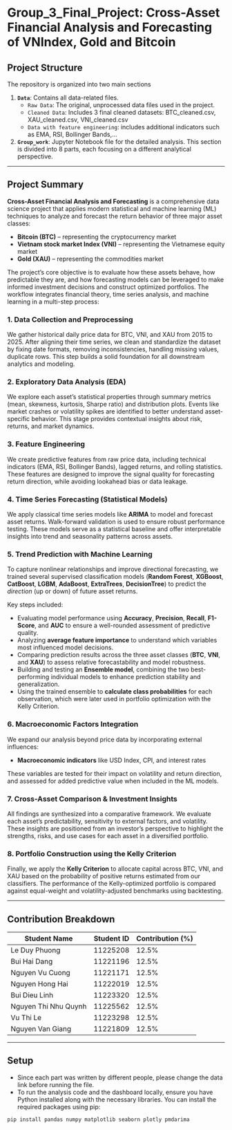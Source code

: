 # Group_3_Final_Project: Cross-Asset Financial Analysis and Forecasting of VNIndex, Gold and Bitcoin

## Project Structure
The repository is organized into two main sections
1.  **`Data`**: Contains all data-related files.
    * `Raw Data`: The original, unprocessed data files used in the project.
    * `Cleaned Data`: Includes 3 final cleaned datasets: BTC_cleaned.csv, XAU_cleaned.csv, VNI_cleaned.csv
    * `Data with feature engineering`: includes additional indicators such as EMA, RSI, Bollinger Bands,...
2.  **`Group_work`**: Jupyter Notebook file for the detailed analysis. This section is divided into 8 parts, each focusing on a different analytical perspective.
  
---

## Project Summary

**Cross-Asset Financial Analysis and Forecasting** is a comprehensive data science project that applies modern statistical and machine learning (ML) techniques to analyze and forecast the return behavior of three major asset classes:

- **Bitcoin (BTC)** – representing the cryptocurrency market  
- **Vietnam stock market Index (VNI)** – representing the Vietnamese equity market  
- **Gold (XAU)** – representing the commodities market

The project’s core objective is to evaluate how these assets behave, how predictable they are, and how forecasting models can be leveraged to make informed investment decisions and construct optimized portfolios. The workflow integrates financial theory, time series analysis, and machine learning in a multi-step process:

### 1. Data Collection and Preprocessing
We gather historical daily price data for BTC, VNI, and XAU from 2015 to 2025. After aligning their time series, we clean and standardize the dataset by fixing date formats, removing inconsistencies, handling missing values, duplicate rows. This step builds a solid foundation for all downstream analytics and modeling.

### 2. Exploratory Data Analysis (EDA)
We explore each asset’s statistical properties through summary metrics (mean, skewness, kurtosis, Sharpe ratio) and distribution plots. Events like market crashes or volatility spikes are identified to better understand asset-specific behavior. This stage provides contextual insights about risk, returns, and market dynamics.

### 3. Feature Engineering
We create predictive features from raw price data, including technical indicators (EMA, RSI, Bollinger Bands), lagged returns, and rolling statistics. These features are designed to improve the signal quality for forecasting return direction, while avoiding lookahead bias or data leakage.

### 4. Time Series Forecasting (Statistical Models)
We apply classical time series models like **ARIMA** to model and forecast asset returns. Walk-forward validation is used to ensure robust performance testing. These models serve as a statistical baseline and offer interpretable insights into trend and seasonality patterns across assets.

### 5. Trend Prediction with Machine Learning

To capture nonlinear relationships and improve directional forecasting, we trained several supervised classification models (**Random Forest**, **XGBoost**, **CatBoost**, **LGBM**, **AdaBoost**, **ExtraTrees**, **DecisionTree**) to predict the *direction* (up or down) of future asset returns.

Key steps included:

- Evaluating model performance using **Accuracy**, **Precision**, **Recall**, **F1-Score**, and **AUC** to ensure a well-rounded assessment of predictive quality.
- Analyzing **average feature importance** to understand which variables most influenced model decisions.
- Comparing prediction results across the three asset classes (**BTC**, **VNI**, and **XAU**) to assess relative forecastability and model robustness.
- Building and testing an **Ensemble model**, combining the two best-performing individual models to enhance prediction stability and generalization.
- Using the trained ensemble to **calculate class probabilities** for each observation, which were later used in portfolio optimization with the Kelly Criterion.

### 6. Macroeconomic Factors Integration
We expand our analysis beyond price data by incorporating external influences:
- **Macroeconomic indicators** like USD Index, CPI, and interest rates 

These variables are tested for their impact on volatility and return direction, and assessed for added predictive value when included in the ML models.

### 7. Cross-Asset Comparison & Investment Insights
All findings are synthesized into a comparative framework. We evaluate each asset’s predictability, sensitivity to external factors, and volatility. These insights are positioned from an investor’s perspective to highlight the strengths, risks, and use cases for each asset in a diversified portfolio.

### 8. Portfolio Construction using the Kelly Criterion
Finally, we apply the **Kelly Criterion** to allocate capital across BTC, VNI, and XAU based on the probability of positive returns estimated from our classifiers. The performance of the Kelly-optimized portfolio is compared against equal-weight and volatility-adjusted benchmarks using backtesting.

---

## Contribution Breakdown

| Student Name            | Student ID  | Contribution (%) |
|-------------------------|-------------|------------------|
| Le Duy Phuong           | 11225208    | 12.5%            |
| Bui Hai Dang            | 11221196    | 12.5%            |
| Nguyen Vu Cuong         | 11221171    | 12.5%            |
| Nguyen Hong Hai         | 11222019    | 12.5%            |
| Bui Dieu Linh           | 11223320    | 12.5%            |
| Nguyen Thi Nhu Quynh    | 11225562    | 12.5%            |
| Vu Thi Le               | 11223298    | 12.5%            |
| Nguyen Van Giang        | 11221809    | 12.5%            |

--- 

## Setup
- Since each part was written by different people, please change the data link before running the file.
- To run the analysis code and the dashboard locally, ensure you have Python installed along with the necessary libraries. You can install the required packages using pip:
```bash
pip install pandas numpy matplotlib seaborn plotly pmdarima 
